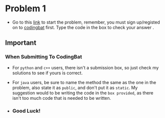# Problem 1
- Go to this [link](https://codingbat.com/prob/p154669) to start the problem, remember, you must sign up/registed on to [codingbat](http://codingbat.com/java) first. Type the code in the box to check your answer . 

## Important

### When Submitting To CodingBat
- For ```python``` and ```c++``` users, there isn't a submission box, so just check my solutions to see if yours is correct.      
- For ```java``` users, be sure to name the method the same as the one in the problem, also state it as ```public```, and don't put it as ```static```. My suggestion would to be writing the code in the ```box provided```, as there isn't too much code that is needed to be written.

- ### Good Luck!
 
